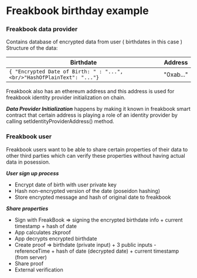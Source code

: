 # Freakbook birthday example

### Freakbook data provider

Contains database of encrypted data from user ( birthdates in this case )
Structure of the data: 

| Birthdate                                                                  | Address   |
|----------------------------------------------------------------------------|-----------|
| ```{ "Encrypted Date of Birth: " : "...",<br/>"HashOfPlainText": "..."}``` | "0xab..." |

Freakbook also has an ethereum address and this address is used for freakbook identity provider initialization on chain.

***Data Provider Initialization*** happens by making it known in freakbook smart contract that certain address is playing a role of an identity provider by calling setIdentityProviderAddress() method.

### Freakbook user

Freakbook users want to be able to share certain properties of their data to other third parties which can verify these properties without having actual data in posession.


***User sign up process***
- Encrypt date of birth with user private key
- Hash non-encrypted version of the date (poseidon hashing)
- Store encrypted message and hash of original date to freakbook

***Share properties***
- Sign with FreakBook => signing the encrypted birthdate info + current timestamp + hash of date
- App calculates zkproof
- App decrypts encrypted birthdate
- Create proof => birthdate (private input) + 3 public inputs - referenceTime + hash of date (decrypted date) + current timestamp (from server)
- Share proof
- External verification

